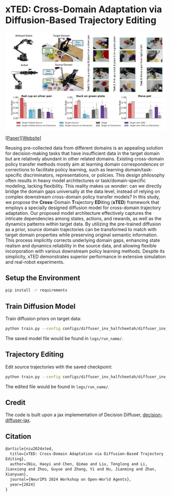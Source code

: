 # xTED: Cross-Domain Adaptation via Diffusion-Based Trajectory Editing

![](imgs/real-robot.png)

[[Paper](https://arxiv.org/abs/2409.08687)][[Website](https://t6-thu.github.io/xTED/)]

Reusing pre-collected data from different domains is an appealing solution for decision-making tasks that have insufficient data in the target domain but are relatively abundant in other related domains.
            Existing cross-domain policy transfer methods mostly aim at learning domain correspondences or corrections to facilitate policy learning, such as learning domain/task-specific discriminators, representations, or policies. This design philosophy often results in heavy model architectures or task/domain-specific modeling, lacking flexibility.
            This reality makes us wonder: can we directly bridge the domain gaps universally at the data level, instead of relying on complex downstream cross-domain policy transfer models?
            In this study, we propose the **Cross**-Domain **T**rajectory **ED**iting (**xTED**) framework that employs a specially designed diffusion model for cross-domain trajectory adaptation.
            Our proposed model architecture effectively captures the intricate dependencies among states, actions, and rewards, as well as the dynamics patterns within target data. By utilizing the pre-trained diffusion as a prior, source domain trajectories can be transformed to match with target domain properties while preserving original semantic information. 
            This process implicitly corrects underlying domain gaps, enhancing state realism and dynamics reliability in the source data, and allowing flexible incorporation with various downstream policy learning methods.
            Despite its simplicity, xTED demonstrates superior performance in extensive simulation and real-robot experiments.

## Setup the Environment

```bash
pip install -r requirements
```

## Train Diffusion Model
Train diffusion priors on target data:
```bash
python train.py --config configs/diffuser_inv_halfcheetah/diffuser_inv_halfcheetah_mdreplay.py --run_name train 
```
The saved model file would be found in `logs/run_name/`.

## Trajectory Editing
Edit source trajectories with the saved checkpoint:
```bash
python train.py --config configs/diffuser_inv_halfcheetah/diffuser_inv_halfcheetah_mdreplay.py --opt gen --gen_trajs --run_name edit  --ckpt_path path_to_ckpt --dynamic gravity --variety_degree 2.0
```
The edited file would be found in `logs/run_name/`.
## Credit
The code is built upon a jax implementation of Decision Diffuser, [decision-diffuser-jax](https://github.com/zbzhu99/decision-diffuser-jax).

## Citation 

```
@article{niu2024xted,
  title={xTED: Cross-Domain Adaptation via Diffusion-Based Trajectory Editing},
  author={Niu, Haoyi and Chen, Qimao and Liu, Tenglong and Li, Jianxiong and Zhou, Guyue and Zhang, Yi and Hu, Jianming and Zhan, Xianyuan},
  journal={NeurIPS 2024 Workshop on Open-World Agents},
  year={2024}
}
```
